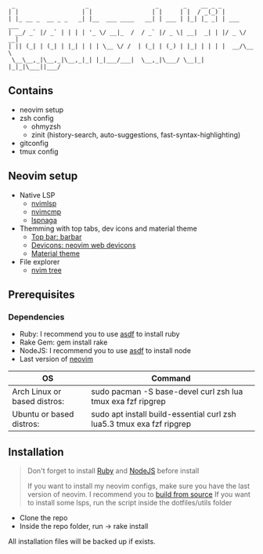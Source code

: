     _                    _                   _       _    __ _ _           
    | |                  | |                 | |     | |  / _(_) |          
    | |_ __ _  __ _ _   _| |__  ___ ____   __| | ___ | |_| |_ _| | ___  ___ 
    | __/ _` |/ _` | | | | '_ \/ __|_  /  / _` |/ _ \| __|  _| | |/ _ \/ __|
    | || (_| | (_| | |_| | | | \__ \/ /  | (_| | (_) | |_| | | | |  __/\__ \
     \__\__,_|\__,_|\__,_|_| |_|___/___|  \__,_|\___/ \__|_| |_|_|\___||___/
 

## Contains

- neovim setup
- zsh config
  -  ohmyzsh
  -  zinit (history-search, auto-suggestions, fast-syntax-highlighting)
- gitconfig
- tmux config

## Neovim setup

- Native LSP
  -  [nvimlsp](https://github.com/neovim/nvim-lspconfig)
  -  [nvimcmp](https://github.com/hrsh7th/nvim-cmp)
  -  [lspnaga](https://github.com/glepnir/lspsaga.nvim)
- Themming with top tabs, dev icons and material theme
  -  [Top bar: barbar](https://github.com/romgrk/barbar.nvim)
  -  [Devicons: neovim web devicons](https://github.com/kyazdani42/nvim-web-devicons)
  -  [Material theme](https://github.com/marko-cerovac/material.nvim)
- File explorer
  -  [nvim tree](https://github.com/kyazdani42/nvim-tree.lua)

## Prerequisites

### Dependencies

- Ruby: I recommend you to use [asdf](https://github.com/asdf-vm/asdf) to install ruby
- Rake Gem: gem install rake
- NodeJS: I recommend you to use [asdf](https://github.com/asdf-vm/asdf) to install node
- Last version of [neovim](https://github.com/neovim/neovim)

| OS | Command |
| -- | ------- |
| Arch Linux or based distros: | sudo pacman -S base-devel curl zsh lua tmux exa fzf ripgrep |
| Ubuntu or based distros: | sudo apt install build-essential curl zsh lua5.3 tmux exa fzf ripgrep |

## Installation

> Don't forget to install [Ruby](https://github.com/asdf-vm/asdf-ruby) and [NodeJS](https://github.com/asdf-vm/asdf-nodejs) before install
>
> If you want to install my neovim configs, make sure you have the last version of neovim. I recommend you to [build from source](https://github.com/neovim/neovim/wiki/Building-Neovim)
> If you want to install some lsps, run the script inside the dotfiles/utils folder

- Clone the repo
- Inside the repo folder, run -> rake install

All installation files will be backed up if exists.
